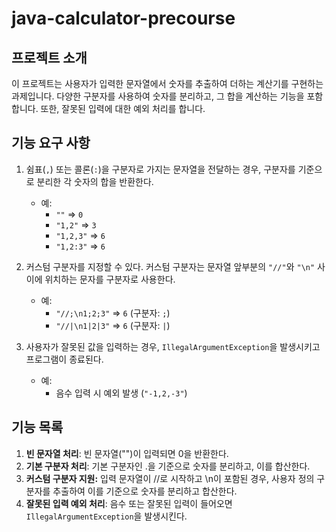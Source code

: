 # java-calculator-precourse

## 프로젝트 소개
이 프로젝트는 사용자가 입력한 문자열에서 숫자를 추출하여 더하는 계산기를 구현하는 과제입니다. 다양한 구분자를 사용하여 숫자를 분리하고, 그 합을 계산하는 기능을 포함합니다. 또한, 잘못된 입력에 대한 예외 처리를 합니다.

## 기능 요구 사항
1. 쉼표(`,`) 또는 콜론(`:`)을 구분자로 가지는 문자열을 전달하는 경우, 구분자를 기준으로 분리한 각 숫자의 합을 반환한다.
    - 예:
        - `""` => `0`
        - `"1,2"` => `3`
        - `"1,2,3"` => `6`
        - `"1,2:3"` => `6`

2. 커스텀 구분자를 지정할 수 있다. 커스텀 구분자는 문자열 앞부분의 `"//"`와 `"\n"` 사이에 위치하는 문자를 구분자로 사용한다.
    - 예:
        - `"//;\n1;2;3"` => `6` (구분자: `;`)
        - `"//|\n1|2|3"` => `6` (구분자: `|`)

3. 사용자가 잘못된 값을 입력하는 경우, `IllegalArgumentException`을 발생시키고 프로그램이 종료된다.
    - 예:
        - 음수 입력 시 예외 발생 (`"-1,2,-3"`)

## 기능 목록
1. **빈 문자열 처리**: 빈 문자열("")이 입력되면 0을 반환한다.
2. **기본 구분자 처리**: 기본 구분자인 .을 기준으로 숫자를 분리하고, 이를 합산한다.
3. **커스텀 구분자 지원:** 입력 문자열이 //로 시작하고 \n이 포함된 경우, 사용자 정의 구분자를 추출하여 이를 기준으로 숫자를 분리하고 합산한다.
4. **잘못된 입력 예외 처리**: 음수 또는 잘못된 입력이 들어오면 `IllegalArgumentException`을 발생시킨다.

